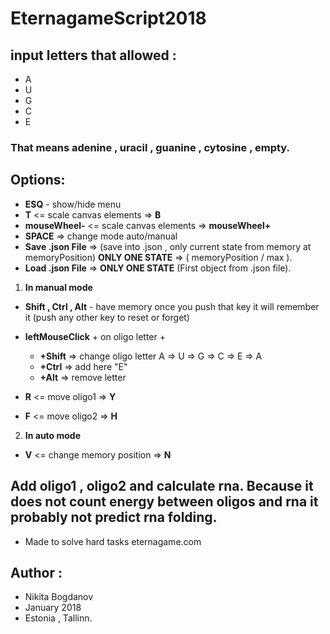 # EternagameScript2018

## input letters that allowed : 
- A
- U
- G
- C
- E

### That means adenine , uracil , guanine , cytosine , empty.

## Options:

- __ESQ__ - show/hide menu
- __T__ <= scale canvas elements => __B__
- __mouseWheel-__  <= scale canvas elements => __mouseWheel+__
- __SPACE__ => change mode auto/manual 
- __Save .json File__ => (save into .json , only current state from memory at memoryPosition) __ONLY ONE STATE__ => ( memoryPosition / max ).  
- __Load .json File__ => __ONLY ONE STATE__ (First object from .json file).
 
1. __In manual mode__
- __Shift , Ctrl , Alt__ - have memory once you push that key it will remember it (push any other key to reset or forget) 
- __leftMouseClick__ + on oligo letter +
    - __+Shift__ => change oligo letter A => U => G => C => E => A
    - __+Ctrl__ => add here "E" 
    - __+Alt__ => remove letter

- __R__ <= move oligo1 => __Y__
- __F__ <= move oligo2 => __H__

2. __In auto mode__

- __V__ <= change memory position => __N__

## Add oligo1 , oligo2 and calculate rna. Because it does not count energy between oligos and rna it probably not predict rna folding.
- Made to solve hard tasks eternagame.com

## Author : 
- Nikita Bogdanov
- January 2018 
- Estonia , Tallinn.